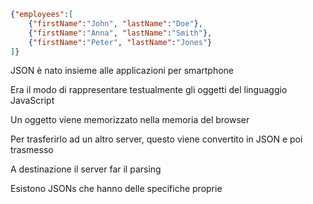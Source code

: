 ```JSON
{"employees":[ 
	{"firstName":"John", "lastName":"Doe"}, 
	{"firstName":"Anna", "lastName":"Smith"},
	{"firstName":"Peter", "lastName":"Jones"}
]}
```

JSON è nato insieme alle applicazioni per smartphone

Era il modo di rappresentare testualmente gli oggetti del linguaggio JavaScript

Un oggetto viene memorizzato nella memoria del browser

Per trasferirlo ad un altro server, questo viene convertito in JSON e poi trasmesso

A destinazione il server far il parsing

Esistono JSONs che hanno delle specifiche proprie